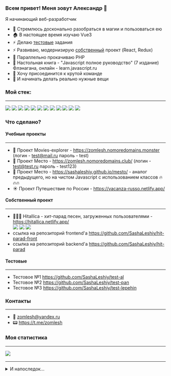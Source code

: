 ### Всем привет! Меня зовут Александр 👋

Я начинающий веб-разработчик

- 🔭 Стремлюсь досконально разобраться в магии и пользоваться ею
- 🏠 В настоящее время изучаю Vue3
- ⚡ Делаю [тестовые](#тестовые) задания
- ⚡ Развиваю, модернизирую [cобственный](#собственный-проект) проект (React, Redux)
- 🏫 Параллельно прокачиваю PHP
- 📖 Настольная книга - "Javascript полное руководство" (7 издание) Флэнагана, онлайн - learn.javascript.ru
- 💪 Хочу присоединится к крутой команде
- 🚀 И начинать делать реально нужные вещи  

### Мой стек:

---

<img src='https://img.shields.io/badge/HTML5-E34F26?style=for-the-badge&logo=html5&logoColor=white'> <img src='https://img.shields.io/badge/CSS3-1572B6?style=for-the-badge&logo=css3&logoColor=white'> <img src='https://img.shields.io/badge/figma-%23F24E1E.svg?style=for-the-badge&logo=figma&logoColor=white' > <img src='https://img.shields.io/badge/JavaScript-F7DF1E?style=for-the-badge&logo=javascript&logoColor=black' > <img src='https://img.shields.io/badge/React-20232A?style=for-the-badge&logo=react&logoColor=61DAFB' > <img src='https://img.shields.io/badge/Redux-593D88?style=for-the-badge&logo=redux&logoColor=white'> <img src='https://img.shields.io/badge/Node.js-43853D?style=for-the-badge&logo=node.js&logoColor=white' > <img src='https://img.shields.io/badge/Express.js-404D59?style=for-the-badge' > <img src='https://img.shields.io/badge/MongoDB-4EA94B?style=for-the-badge&logo=mongodb&logoColor=white'> <img src='https://img.shields.io/badge/webstorm-143?style=for-the-badge&logo=webstorm&logoColor=white&color=black'> <img src='https://img.shields.io/badge/GitHub-100000?style=for-the-badge&logo=github&logoColor=white' > <img src='https://img.shields.io/badge/Slack-4A154B?style=for-the-badge&logo=slack&logoColor=white' >

### Что сделано?

#### Учебные проекты

---

- 🎥 Проект Movies-explorer - https://zomlesh.nomoredomains.monster (логин - test@mail.ru пароль - test)
- 🏰 Проект Место - https://zomlesh.nomoredomains.club/ (логин - test@test.ru пароль - test123)
- 🏰 Проект Место - https://sashaleshiy.github.io/mesto/ - аналог предыдущего, но на чистом Javascript c использованием классов 🔥🔥🔥
- ☀️ Проект Путешествие по России - https://vacanza-russo.netlify.app/

#### Собственный проект

---

- 🤘🤘🤘 Hitallica - хит-парад песен, загруженных пользователями - https://hitallica.netlify.app/  
<img src='https://img.shields.io/badge/Redux-593D88?style=for-the-badge&logo=redux&logoColor=white'> <img src='https://img.shields.io/badge/React-20232A?style=for-the-badge&logo=react&logoColor=61DAFB' > <img src='https://img.shields.io/badge/Netlify-00C7B7?style=for-the-badge&logo=netlify&logoColor=white' >
- ссылка на репозиторий frontend'а https://github.com/SashaLeshiy/hit-parad-front
- ссылка на репозиторий backend'а https://github.com/SashaLeshiy/hit-parad

#### Тестовые

---

- Тестовое №1 https://github.com/SashaLeshiy/test-al
- Тестовое №2 https://github.com/SashaLeshiy/test-pan
- Тестовое №3 https://github.com/SashaLeshiy/test-lepehin

### Контакты

---
- 📧 zomlesh@yandex.ru
- 📟 https://t.me/zomlesh 

### Моя статистика
---

<img src='https://github-readme-stats.vercel.app/api?username=SashaLeshiy' >

---

<details>
  <summary>И напоследок...</summary>
  
  Спасибо, что изучили мой профиль!
  
  
  ![bart-like](./simpsons-dance.gif)
  
</details>


<!--
**SashaLeshiy/SashaLeshiy** is a ✨ _special_ ✨ repository because its `README.md` (this file) appears on your GitHub profile.

Here are some ideas to get you started:

- 🔭 I’m currently working on ...
- 🌱 I’m currently learning ...
- 👯 I’m looking to collaborate on ...
- 🤔 I’m looking for help with ...
- 💬 Ask me about ...
- 📫 How to reach me: ...
- 😄 Pronouns: ...
- ⚡ Fun fact: ...
-->
